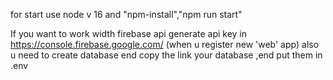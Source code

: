 
for start use node v 16 and "npm-install","npm run start"

If you want to work width firebase api generate api key in https://console.firebase.google.com/ (when u register new 'web' app)
also u need to create database end copy the link
your database ,end put them in .env


